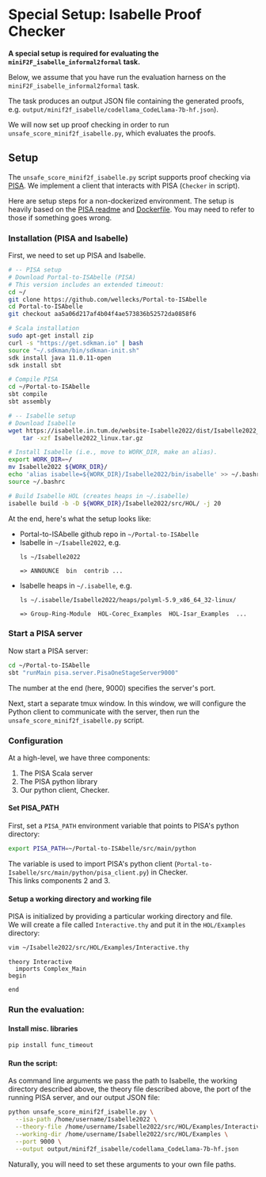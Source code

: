 # Special Setup: Isabelle Proof Checker 


**A special setup is required for evaluating the `miniF2F_isabelle_informal2formal` task.**


Below, we assume that you have run the evaluation harness on the `miniF2F_isabelle_informal2formal` task.

The task produces an output JSON file containing the generated proofs, e.g. `output/minif2f_isabelle/codellama_CodeLlama-7b-hf.json`).

We will now set up proof checking in order to run `unsafe_score_minif2f_isabelle.py`, which evaluates the proofs. 

## Setup

The `unsafe_score_minif2f_isabelle.py` script supports proof checking via [PISA](https://github.com/albertqjiang/Portal-to-ISAbelle/tree/56def2c39f85d211e1f40cc5765581a567879106). We implement a client that interacts with PISA (`Checker` in script).

Here are setup steps for a non-dockerized environment. The setup is heavily based on the [PISA readme](https://github.com/albertqjiang/Portal-to-ISAbelle/tree/56def2c39f85d211e1f40cc5765581a567879106)  and [Dockerfile](https://github.com/albertqjiang/Portal-to-ISAbelle/blob/main/docker/Dockerfile). You may need to refer to those if something goes wrong.

### Installation (PISA and Isabelle)
First, we need to set up PISA and Isabelle.
```bash
# -- PISA setup
# Download Portal-to-ISAbelle (PISA)
# This version includes an extended timeout:
cd ~/
git clone https://github.com/wellecks/Portal-to-ISAbelle
cd Portal-to-ISAbelle
git checkout aa5a06d217af4b04f4ae573836b52572da0858f6

# Scala installation
sudo apt-get install zip
curl -s "https://get.sdkman.io" | bash
source "~/.sdkman/bin/sdkman-init.sh"
sdk install java 11.0.11-open
sdk install sbt

# Compile PISA 
cd ~/Portal-to-ISAbelle
sbt compile
sbt assembly

# -- Isabelle setup
# Download Isabelle
wget https://isabelle.in.tum.de/website-Isabelle2022/dist/Isabelle2022_linux.tar.gz && \
    tar -xzf Isabelle2022_linux.tar.gz

# Install Isabelle (i.e., move to WORK_DIR, make an alias).
export WORK_DIR=~/
mv Isabelle2022 ${WORK_DIR}/
echo 'alias isabelle=${WORK_DIR}/Isabelle2022/bin/isabelle' >> ~/.bashrc
source ~/.bashrc

# Build Isabelle HOL (creates heaps in ~/.isabelle)
isabelle build -b -D ${WORK_DIR}/Isabelle2022/src/HOL/ -j 20
```

At the end, here's what the setup looks like:
- Portal-to-ISAbelle github repo in `~/Portal-to-ISAbelle`
- Isabelle in `~/Isabelle2022`, e.g.
    ```
    ls ~/Isabelle2022
      
    => ANNOUNCE  bin  contrib ...
    ```
- Isabelle heaps in `~/.isabelle`, e.g.
    ```
    ls ~/.isabelle/Isabelle2022/heaps/polyml-5.9_x86_64_32-linux/
  
    => Group-Ring-Module  HOL-Corec_Examples  HOL-Isar_Examples  ...
    ```
  

### Start a PISA server
Now start a PISA server:
```bash
cd ~/Portal-to-ISAbelle
sbt "runMain pisa.server.PisaOneStageServer9000"
```
The number at the end (here, 9000) specifies the server's port.

Next, start a separate tmux window. In this window, we will configure the Python client to communicate with the server, then run the `unsafe_score_minif2f_isabelle.py` script.
### Configuration


At a high-level, we have three components:
1. The PISA Scala server
2. The PISA python library 
3. Our python client, Checker.


#### Set PISA_PATH

First, set a `PISA_PATH` environment variable that points to PISA's python directory:
```bash
export PISA_PATH=~/Portal-to-ISAbelle/src/main/python
```
The variable is used to import PISA's python client (`Portal-to-Isabelle/src/main/python/pisa_client.py`) in Checker. \
This links components 2 and 3.


#### Setup a working directory and working file
PISA is initialized by providing a particular working directory and file. \
We will create a file called `Interactive.thy` and put it in the `HOL/Examples` directory:

```bash
vim ~/Isabelle2022/src/HOL/Examples/Interactive.thy
```
```
theory Interactive
  imports Complex_Main
begin

end
```

### Run the evaluation:

#### Install misc. libraries
```bash
pip install func_timeout
```

#### Run the script:
As command line arguments we pass the path to Isabelle, the working directory described above, the theory file described above, the port of the running PISA server, and our output JSON file:
```bash
python unsafe_score_minif2f_isabelle.py \
  --isa-path /home/username/Isabelle2022 \
  --theory-file /home/username/Isabelle2022/src/HOL/Examples/Interactive.thy \
  --working-dir /home/username/Isabelle2022/src/HOL/Examples \
  --port 9000 \
  --output output/minif2f_isabelle/codellama_CodeLlama-7b-hf.json
```
Naturally, you will need to set these arguments to your own file paths.

